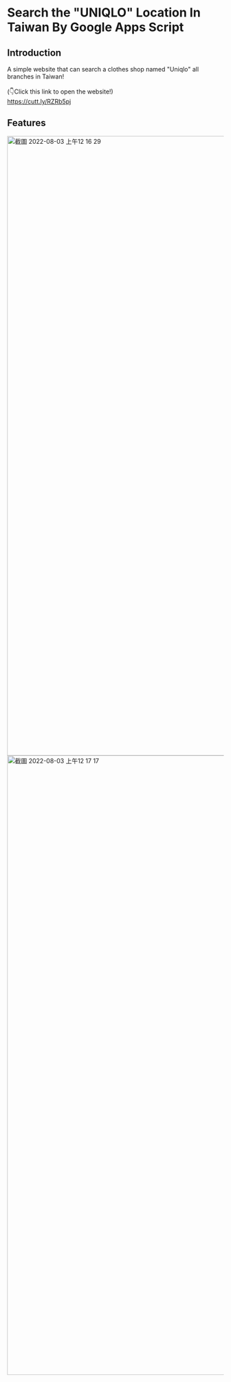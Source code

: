 # Search the "UNIQLO" Location In Taiwan By Google Apps Script

## Introduction
A simple website that can search a clothes shop named "Uniqlo" all branches in Taiwan!
<br></br>
(👇Click this link to open the website!)  
https://cutt.ly/RZRb5pj

## Features
<img width="1440" alt="截圖 2022-08-03 上午12 16 29" src="https://user-images.githubusercontent.com/81616595/182423422-02d4a4de-1efb-4852-8af4-23496a451272.png"> <img width="1440" alt="截圖 2022-08-03 上午12 17 17" src="https://user-images.githubusercontent.com/81616595/182423429-07c0e4c5-cca3-4d29-b3a2-caa32ba4fde9.png">
